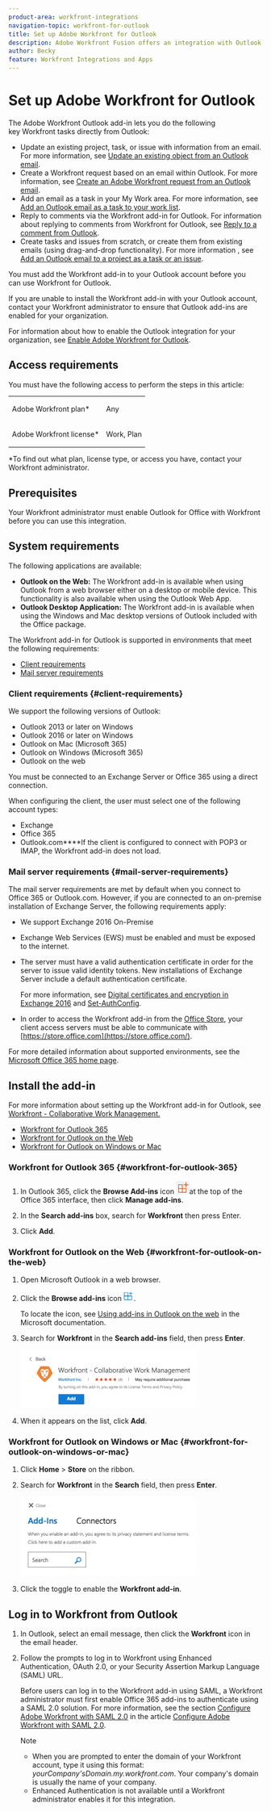 ```yaml
---
product-area: workfront-integrations
navigation-topic: workfront-for-outlook
title: Set up Adobe Workfront for Outlook
description: Adobe Workfront Fusion offers an integration with Outlook. This article describes how you can start using this integration in your own workflows.
author: Becky
feature: Workfront Integrations and Apps
---
```


# Set up Adobe Workfront for Outlook

The Adobe Workfront Outlook add-in lets you do the following key&nbsp;Workfront tasks directly from Outlook:

* Update an existing project, task, or issue with information from an email. For more information, see [Update an existing object from an Outlook email](../../workfront-integrations-and-apps/using-workfront-with-outlook/update-an-existing-object-from-an-outlook-email.md).
* Create a Workfront request based on an email within Outlook. For more information, see [Create an Adobe Workfront request from an Outlook email](../../workfront-integrations-and-apps/using-workfront-with-outlook/create-a-wf-request-from-an-outlook-email.md).
* Add an email as a task in your My Work area. For more information, see [Add an Outlook email as a task to your work list](../../workfront-integrations-and-apps/using-workfront-with-outlook/add-outlook-email-as-task-to-your-work-list.md). 
* Reply to comments via the Workfront add-in for Outlook. For information about replying to comments from Workfront for Outlook, see [Reply to a comment from Outlook](../../workfront-integrations-and-apps/using-workfront-with-outlook/reply-to-a-comment-from-outlook.md).
* Create tasks and issues from scratch, or create them from existing emails (using drag-and-drop functionality). For more information , see [Add an Outlook email to a project as a task or an issue](../../workfront-integrations-and-apps/using-workfront-with-outlook/add-outlook-email-to-project-as-task-or-issue.md).

You must add the Workfront add-in to your Outlook account before you can&nbsp;use Workfront for Outlook.

If you are unable to install the Workfront add-in with your Outlook account, contact your Workfront administrator to ensure that Outlook add-ins are enabled for your organization.

For information about how to enable the Outlook integration for your organization, see [Enable Adobe Workfront for Outlook](../../administration-and-setup/configure-integrations/enable-workfront-for-outlook.md).

## Access requirements

You must have the following access to perform the steps in this article:

<table style="table-layout:auto"> 
 <col> 
 <col> 
 <tbody> 
  <tr> 
   <td role="rowheader">Adobe Workfront plan*</td> 
   <td> <p>Any</p> </td> 
  </tr> 
  <tr> 
   <td role="rowheader">Adobe Workfront license*</td> 
   <td> <p>Work, Plan</p> </td> 
  </tr> 
 </tbody> 
</table>

&#42;To find out what plan, license type, or access you have, contact your Workfront administrator.

## Prerequisites

Your Workfront administrator must enable Outlook for Office with Workfront before you can use this integration.

## System requirements

The following applications are available:&nbsp;

* **Outlook on the Web:** The Workfront add-in is available when using Outlook from a&nbsp;web browser either on a desktop or mobile device. This functionality is also available when using the Outlook Web App.
* **Outlook Desktop Application:** The Workfront add-in is available when using the Windows and Mac desktop versions of Outlook included with the Office package.

The Workfront add-in for Outlook is supported in environments that meet the following requirements:

* [Client requirements](#client-requirements) 
* [Mail server requirements](#mail-server-requirements)

### Client requirements {#client-requirements}

We support the following versions of Outlook:&nbsp;

* Outlook 2013 or later on Windows
* Outlook 2016 or later on Windows
* Outlook on Mac (Microsoft 365)
* Outlook on Windows (Microsoft 365)
* Outlook on the web

You must be connected to an Exchange Server or Office 365 using a direct connection.

When configuring the client, the user must select one of the following account types:

* Exchange
* Office 365
* Outlook.com****If the client is configured to connect with POP3 or IMAP, the Workfront add-in does not load.

### Mail server requirements {#mail-server-requirements}

The mail server requirements are met by default when you connect to Office 365 or Outlook.com. However, if you are connected to an on-premise installation of Exchange Server, the following requirements apply:

* We support Exchange 2016 On-Premise&nbsp;
* Exchange Web Services (EWS) must be enabled and must be exposed to the internet.&nbsp;
* The server must have a valid authentication certificate in order for the server to issue valid identity tokens. New installations of Exchange Server include a default authentication certificate.

  For more information, see [Digital certificates and encryption in Exchange 2016](https://technet.microsoft.com/en-us/library/dd351044(v=exchg.160).aspx) and [Set-AuthConfig](https://technet.microsoft.com/en-us/library/jj215766(v=exchg.160).aspx).

* In order to access the Workfront add-in from the [Office Store](https://store.office.com/), your client access servers must be able to communicate with&nbsp; [https://store.office.com](https://store.office.com/).

For more detailed information about supported environments, see the [Microsoft Office 365 home page](https://products.office.com/en-us/office-365-home).

## Install the add-in

For more information about setting up the Workfront add-in for Outlook, see [Workfront - Collaborative Work Management.](https://appsource.microsoft.com/en-us/product/office/WA104380943?tab=Overview)

* [Workfront for Outlook 365](#workfront-for-outlook-365) 
* [Workfront for Outlook on the Web](#workfront-for-outlook-on-the-web) 
* [Workfront for Outlook on Windows or Mac](#workfront-for-outlook-on-windows-or-mac)

### Workfront for Outlook 365 {#workfront-for-outlook-365}

1. In Outlook 365, click the **Browse Add-ins** icon ![](assets/outlook-add-in-26x26.png)at the top of the Office 365 interface, then click **Manage add-ins**.  

1. In the **Search add-ins** box, search for **Workfront** then press Enter.&nbsp;

1. Click **Add**.

### Workfront for Outlook on the Web {#workfront-for-outlook-on-the-web}

1. Open Microsoft Outlook in a web browser.
1. Click the **Browse add-ins** icon ![](assets/outlook-add-in-web-version-20x20.png).

   To locate the icon, see [Using add-ins in Outlook on the web](https://support.microsoft.com/en-us/office/using-add-ins-in-outlook-on-the-web-8f2ce816-5df4-44a5-958c-f7f9d6dabdce#bkmk_addaddinsicon) in the Microsoft documentation.

1. Search for **Workfront** in the **Search add-ins** field, then press **Enter**.

   ![workfront_for_outlook_on_the_web.png](assets/workfront-for-outlook-on-the-web-350x116.png)

1. When it appears on the list, click **Add**.

### Workfront for Outlook on Windows or Mac {#workfront-for-outlook-on-windows-or-mac}

1. Click **Home** > **Store** on the ribbon.

1. Search for **Workfront** in the **Search** field, then press **Enter**.

   ![o365_addin_search.png](assets/o365-addin-search-350x158.png)

1. Click the toggle to enable the **Workfront add-in**.

## Log in to Workfront from Outlook

1. In Outlook, select an email message, then click the **Workfront** icon in the email header.
1. Follow the prompts to log in to Workfront using Enhanced Authentication, OAuth 2.0, or your Security Assertion Markup Language (SAML) URL.

   Before users can log in to the Workfront add-in using SAML, a Workfront administrator must first enable Office 365 add-ins to authenticate using a SAML 2.0 solution. For more information, see the section [Configure Adobe Workfront with SAML 2.0](../../administration-and-setup/add-users/single-sign-on/configure-workfront-saml-2.md#enable-saml-with-office-365) in the article [Configure Adobe Workfront with SAML 2.0](../../administration-and-setup/add-users/single-sign-on/configure-workfront-saml-2.md).

   >[!NOTE]
   >
   >* When you are prompted to enter the domain of your Workfront account, type it using this format: *yourCompany'sDomain.my.workfront.com*. Your company's domain is usually the name of your company.
   >* Enhanced Authentication is not available until a Workfront administrator enables it for this integration. 
